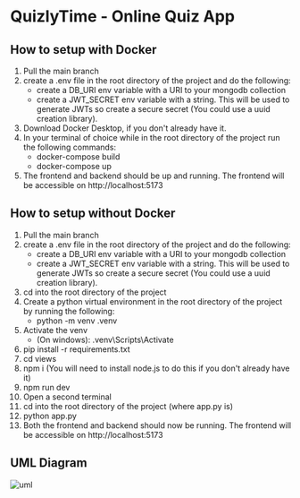 # QuizlyTime - Online Quiz App
## How to setup with Docker
1. Pull the main branch
2. create a .env file in the root directory of the project and do the following:
    - create a DB_URI env variable with a URI to your mongodb collection
    - create a JWT_SECRET env variable with a string. This will be used to generate JWTs so create a secure secret (You could use a uuid creation library).
3. Download Docker Desktop, if you don't already have it.
4. In your terminal of choice while in the root directory of the project run the following commands:
    - docker-compose build
    - docker-compose up
5. The frontend and backend should be up and running. The frontend will be accessible on http://localhost:5173

## How to setup without Docker
1. Pull the main branch
2. create a .env file in the root directory of the project and do the following:
    - create a DB_URI env variable with a URI to your mongodb collection
    - create a JWT_SECRET env variable with a string. This will be used to generate JWTs so create a secure secret (You could use a uuid creation library).
3. cd into the root directory of the project
4. Create a python virtual environment in the root directory of the project by running the following:
    - python -m venv .venv
5. Activate the venv
    - (On windows): .venv\Scripts\Activate
6. pip install -r requirements.txt
7. cd views
8. npm i (You will need to install node.js to do this if you don't already have it)
9. npm run dev
10. Open a second terminal
11. cd into the root directory of the project (where app.py is)
12. python app.py
13. Both the frontend and backend should now be running. The frontend will be accessible on http://localhost:5173

## UML Diagram
![uml](https://github.com/user-attachments/assets/c555ad1f-d6ef-4581-80d8-5bddc960127d)
